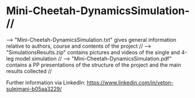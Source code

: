 # Mini-Cheetah-DynamicsSimulation- //
--> "Mini-Cheetah-DynamicsSimulation.txt" gives general information relative to authors, course and contents of the project //
--> "SimulationsResults.zip" contains pictures and videos of the single and 4-leg model simulation //
--> "Mini-Cheetah-DynamicsSimulation.pdf" contains a PP presentations of the structure of the project and the main results collected //

Further information via LinkedIn: https://www.linkedin.com/in/veton-sulejmani-b05aa3229/
